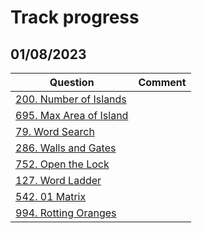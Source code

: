 # Track progress
## 01/08/2023
|Question | Comment
|----------|-------
|[200. Number of Islands](https://leetcode.com/problems/number-of-islands)     |    
|[695. Max Area of Island](https://leetcode.com/problems/max-area-of-island)      |    
|[79. Word Search](https://leetcode.com/problems/word-search)     |   
|[286. Walls and Gates](https://leetcode.com/problems/walls-and-gates)       |    
|[752. Open the Lock](https://leetcode.com/problems/open-the-lock)     |     
|[127. Word Ladder](https://leetcode.com/problems/word-ladder)       |     
|[542. 01 Matrix](https://leetcode.com/problems/01-matrix/)       |     
|[994. Rotting Oranges](https://leetcode.com/problems/rotting-oranges)     |     

